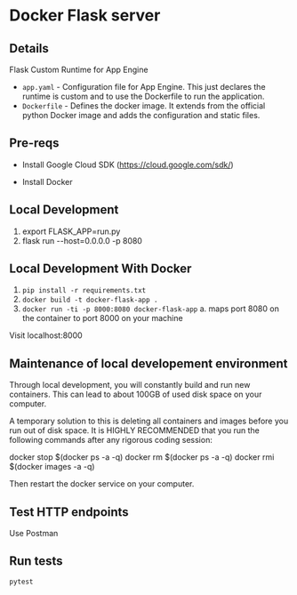 # Docker Flask server

## Details

Flask Custom Runtime for App Engine

+ `app.yaml` - Configuration file for App Engine. This just declares the runtime is custom and to use the Dockerfile to run the application.
+ `Dockerfile` - Defines the docker image. It extends from the official python Docker image and adds the configuration and static files.

## Pre-reqs

- Install Google Cloud SDK (https://cloud.google.com/sdk/)

- Install Docker

## Local Development

1. export FLASK_APP=run.py
2. flask run --host=0.0.0.0 -p 8080


## Local Development With Docker

1. `pip install -r requirements.txt`
2. `docker build -t docker-flask-app .`
3. `docker run -ti -p 8000:8080 docker-flask-app`
	a. maps port 8080 on the container to port 8000 on your machine

Visit localhost:8000

## Maintenance of local developement environment

Through local development, you will constantly build and run new containers. This can lead to about 100GB of used disk space on your computer.

A temporary solution to this is deleting all containers and images before you run out of disk space. It is HIGHLY RECOMMENDED that you run the following commands after any rigorous coding session:

docker stop $(docker ps -a -q)
docker rm $(docker ps -a -q)
docker rmi $(docker images -a -q)

Then restart the docker service on your computer.

## Test HTTP endpoints

Use Postman

## Run tests

`pytest`

